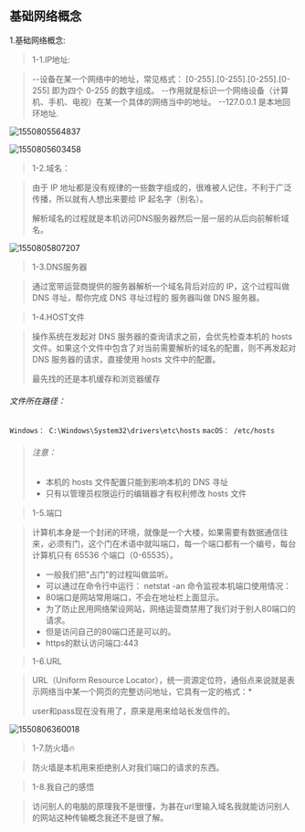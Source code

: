## 基础网络概念

1.基础网络概念:

> 1-1.IP地址:

> --设备在某一个网络中的地址，常见格式： [0-255].[0-255].[0-255].[0-255] 即为四个 0-255 的数字组成。
> --作用就是标识一个网络设备（计算机、手机、电视）在某一个具体的网络当中的地址。
> --127.0.0.1 是本地回环地址.

![1550805564837](C:\Users\DELL\AppData\Local\Temp\1550805564837.png)

![1550805603458](C:\Users\DELL\AppData\Local\Temp\1550805603458.png)

> 1-2.域名：

> 由于 IP 地址都是没有规律的一些数字组成的，很难被人记住，不利于广泛传播，所以就有人想出来要给 IP 起名字（别名）。
>
> 解析域名的过程就是本机访问DNS服务器然后一层一层的从后向前解析域名。

![1550805807207](C:\Users\DELL\AppData\Local\Temp\1550805807207.png)



> 1-3.DNS服务器

> 通过宽带运营商提供的服务器解析一个域名背后对应的 IP，这个过程叫做 DNS 寻址，帮你完成 DNS 寻址过程的
> 服务器叫做 DNS 服务器。



> 1-4.HOST文件

> 操作系统在发起对 DNS 服务器的查询请求之前，会优先检查本机的 hosts 文件。如果这个文件中包含了对当前需要解析的域名的配置，则不再发起对 DNS 服务器的请求，直接使用 hosts 文件中的配置。
>
> 最先找的还是本机缓存和浏览器缓存

###### 文件所在路径：

`Windows： C:\Windows\System32\drivers\etc\hosts`
`macOS： /etc/hosts`

> ###### 注意：
>
> - 本机的 hosts 文件配置只能到影响本机的 DNS 寻址
> - 只有以管理员权限运行的编辑器才有权利修改 hosts 文件



> 1-5.端口

> 计算机本身是一个封闭的环境，就像是一个大楼，如果需要有数据通信往来，必须有门，这个门在术语中就叫端口，每一个端口都有一个编号，每台计算机只有 65536 个端口（0-65535）。
>
> - 一般我们把“占门”的过程叫做监听。
> - 可以通过在命令行中运行： netstat -an 命令监视本机端口使用情况：
> - 80端口是网站常用端口，不会在地址栏上面显示。
> - 为了防止民用网络架设网站，网络运营商禁用了我们对于别人80端口的请求。
> - 但是访问自己的80端口还是可以的。
> - https的默认访问端口:443



> 1-6.URL

> URL（Uniform Resource Locator），统一资源定位符，通俗点来说就是表示网络当中某一个网页的完整访问地址，它具有一定的格式：*
>
> user和pass现在没有用了，原来是用来给站长发信件的。

![1550806360018](C:\Users\DELL\AppData\Local\Temp\1550806360018.png)

> 1-7.防火墙🔥

> 防火墙是本机用来拒绝别人对我们端口的请求的东西。



> 1-8.我自己的感悟

> 访问别人的电脑的原理我不是很懂，为甚在url里输入域名我就能访问别人的网站这种传输概念我还不是很了解。


